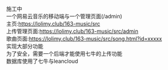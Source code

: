 施工中<br>
一个网易云音乐的移动端与一个管理页面(/admin)<br>
主页:https://lolimy.club/163-music/src<br>
上传管理页面:https://lolimy.club/163-music/src/admin<br>
歌曲页面:https://lolimy.club/163-music/src/song.html?id=xxxxx<br>
实现大部分功能<br>
为了安全，需要一个后端才能使用七牛的上传功能<br>
数据库使用了七牛与leancloud<br>
